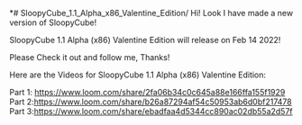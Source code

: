 *# SloopyCube_1.1_Alpha_x86_Valentine_Edition/ 
Hi! Look I have made a new version of SloopyCube!

SloopyCube 1.1 Alpha (x86) Valentine Edition will release on Feb 14 2022!

Please Check it out and follow me, Thanks!

Here are the Videos for SloopyCube 1.1 Alpha (x86) Valentine Edition:
  
  Part 1: https://www.loom.com/share/2fa06b34c0c645a88e166ffa155f1929
  Part 2:https://www.loom.com/share/b26a87294af54c50953ab6d0bf217478
  Part 3:https://www.loom.com/share/ebadfaa4d5344cc890ac02db55a2d57f
  
